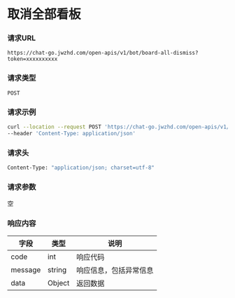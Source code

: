 # 取消全部看板

### 请求URL

`https://chat-go.jwzhd.com/open-apis/v1/bot/board-all-dismiss?token=xxxxxxxxxx`

### 请求类型

`POST`

### 请求示例

```bash
curl --location --request POST 'https://chat-go.jwzhd.com/open-apis/v1/bot/board-all-dismiss?token=xxxxxxxxxx' \
--header 'Content-Type: application/json'
```

### 请求头

```bash
Content-Type: "application/json; charset=utf-8"
```

### 请求参数

空

### 响应内容

| 字段    | 类型   | 说明                   |
| ------- | ------ | ---------------------- |
| code    | int    | 响应代码               |
| message | string | 响应信息，包括异常信息 |
| data    | Object | 返回数据               |

